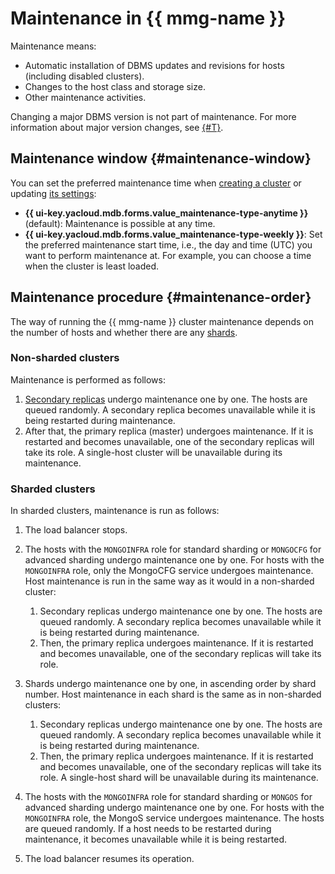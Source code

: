 # Maintenance in {{ mmg-name }}

Maintenance means:

* Automatic installation of DBMS updates and revisions for hosts (including disabled clusters).
* Changes to the host class and storage size.
* Other maintenance activities.

Changing a major DBMS version is not part of maintenance. For more information about major version changes, see [{#T}](../operations/cluster-version-update.md).

## Maintenance window {#maintenance-window}

You can set the preferred maintenance time when [creating a cluster](../operations/cluster-create.md) or updating [its settings](../operations/update.md):

* **{{ ui-key.yacloud.mdb.forms.value_maintenance-type-anytime }}** (default): Maintenance is possible at any time.
* **{{ ui-key.yacloud.mdb.forms.value_maintenance-type-weekly }}**: Set the preferred maintenance start time, i.e., the day and time (UTC) you want to perform maintenance at. For example, you can choose a time when the cluster is least loaded.

## Maintenance procedure {#maintenance-order}

The way of running the {{ mmg-name }} cluster maintenance depends on the number of hosts and whether there are any [shards](sharding.md).

### Non-sharded clusters

Maintenance is performed as follows:

1. [Secondary replicas](replication.md) undergo maintenance one by one. The hosts are queued randomly. A secondary replica becomes unavailable while it is being restarted during maintenance.
1. After that, the primary replica (master) undergoes maintenance. If it is restarted and becomes unavailable, one of the secondary replicas will take its role. A single-host cluster will be unavailable during its maintenance.

### Sharded clusters

In sharded clusters, maintenance is run as follows:

1. The load balancer stops.
1. The hosts with the `MONGOINFRA` role for standard sharding or `MONGOCFG` for advanced sharding undergo maintenance one by one. For hosts with the `MONGOINFRA` role, only the MongoCFG service undergoes maintenance. Host maintenance is run in the same way as it would in a non-sharded cluster:

   1. Secondary replicas undergo maintenance one by one. The hosts are queued randomly. A secondary replica becomes unavailable while it is being restarted during maintenance.
   1. Then, the primary replica undergoes maintenance. If it is restarted and becomes unavailable, one of the secondary replicas will take its role.

1. Shards undergo maintenance one by one, in ascending order by shard number. Host maintenance in each shard is the same as in non-sharded clusters:

   1. Secondary replicas undergo maintenance one by one. The hosts are queued randomly. A secondary replica becomes unavailable while it is being restarted during maintenance.
   1. Then, the primary replica undergoes maintenance. If it is restarted and becomes unavailable, one of the secondary replicas will take its role. A single-host shard will be unavailable during its maintenance.

1. The hosts with the `MONGOINFRA` role for standard sharding or `MONGOS` for advanced sharding undergo maintenance one by one. For hosts with the `MONGOINFRA` role, the MongoS service undergoes maintenance. The hosts are queued randomly. If a host needs to be restarted during maintenance, it becomes unavailable while it is being restarted.
1. The load balancer resumes its operation.
